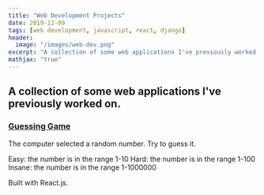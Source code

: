 ```yaml
---
title: "Web Development Projects"
date: 2019-12-09
tags: [web development, javascript, react, django]
header:
  image: "/images/web-dev.png"
excerpt: "A collection of some web applications I've previously worked on."
mathjax: "true"
---
```



## A collection of some web applications I've previously worked on.


### [Guessing Game](https://moe9195.github.io/guess-the-number/)
The computer selected a random number.
Try to guess it.

Easy: the number is in the range 1-10
Hard: the number is in the range 1-100
Insane: the number is in the range 1-1000000

Built with React.js.
